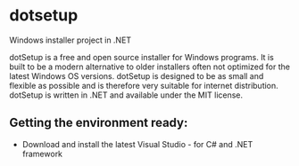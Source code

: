 # dotsetup
Windows installer project in .NET

dotSetup is a free and open source installer for Windows programs. 
It is built to be a modern alternative to older installers often not optimized for the latest Windows OS versions. 
dotSetup is  designed to be as small and flexible as possible and is therefore very suitable for internet distribution. 
dotSetup is written in .NET and available under the MIT license.

## Getting the environment ready:
* Download and install the latest Visual Studio - for C# and .NET framework
